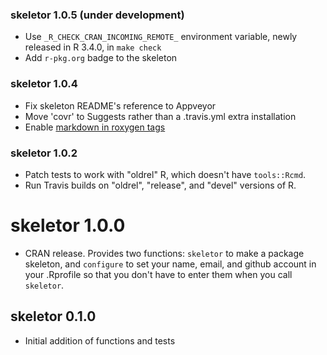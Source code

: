 ### skeletor 1.0.5 (under development)
* Use `_R_CHECK_CRAN_INCOMING_REMOTE_` environment variable, newly released in R 3.4.0, in `make check`
* Add `r-pkg.org` badge to the skeleton

### skeletor 1.0.4

* Fix skeleton README's reference to Appveyor
* Move 'covr' to Suggests rather than a .travis.yml extra installation
* Enable [markdown in roxygen tags](https://github.com/klutometis/roxygen/blob/master/vignettes/markdown.md)

### skeletor 1.0.2

* Patch tests to work with "oldrel" R, which doesn't have `tools::Rcmd`.
* Run Travis builds on "oldrel", "release", and "devel" versions of R.

# skeletor 1.0.0

* CRAN release. Provides two functions: `skeletor` to make a package skeleton, and `configure` to set your name, email, and github account in your .Rprofile so that you don't have to enter them when you call `skeletor`.

## skeletor 0.1.0

* Initial addition of functions and tests
